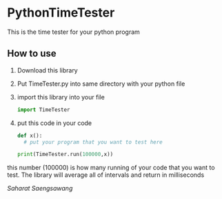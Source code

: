 # PythonTimeTester

This is the time tester for your python program

## How to use

1. Download this library
2. Put TimeTester.py into same directory with your python file
3. import this library into your file

   ```python
   import TimeTester
   ```

4. put this code in your code

   ```python
   def x():
     # put your program that you want to test here
   
   print(TimeTester.run(100000,x))
   ```

this number (100000) is how many running of your code that you want to test. The library will average all of intervals and return in milliseconds

*Saharat Saengsawang*
